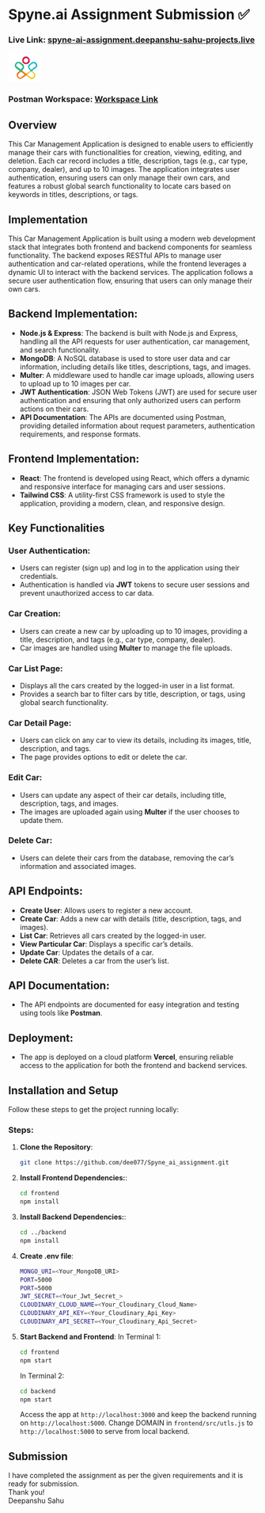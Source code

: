 # Spyne.ai Assignment Submission ✅

### Live Link: [spyne-ai-assignment.deepanshu-sahu-projects.live](spyne-ai-assignment.deepanshu-sahu-projects.live)

![ss](./frontend/src/images/logo.png)

### Postman Workspace: [Workspace Link](https://www.postman.com/flight-physicist-9054540/workspace/spyne-ai-assignment)


## Overview

This Car Management Application is designed to enable users to efficiently manage their cars with functionalities for creation, viewing, editing, and deletion. Each car record includes a title, description, tags (e.g., car type, company, dealer), and up to 10 images. The application integrates user authentication, ensuring users can only manage their own cars, and features a robust global search functionality to locate cars based on keywords in titles, descriptions, or tags.

## Implementation

This Car Management Application is built using a modern web development stack that integrates both frontend and backend components for seamless functionality. The backend exposes RESTful APIs to manage user authentication and car-related operations, while the frontend leverages a dynamic UI to interact with the backend services. The application follows a secure user authentication flow, ensuring that users can only manage their own cars.

## Backend Implementation:
- **Node.js & Express**: The backend is built with Node.js and Express, handling all the API requests for user authentication, car management, and search functionality.
- **MongoDB**: A NoSQL database is used to store user data and car information, including details like titles, descriptions, tags, and images.
- **Multer**: A middleware used to handle car image uploads, allowing users to upload up to 10 images per car.
- **JWT Authentication**: JSON Web Tokens (JWT) are used for secure user authentication and ensuring that only authorized users can perform actions on their cars.
- **API Documentation**: The APIs are documented using Postman, providing detailed information about request parameters, authentication requirements, and response formats.


## Frontend Implementation:
- **React**: The frontend is developed using React, which offers a dynamic and responsive interface for managing cars and user sessions.
- **Tailwind CSS**: A utility-first CSS framework is used to style the application, providing a modern, clean, and responsive design.

## Key Functionalities

### User Authentication:
- Users can register (sign up) and log in to the application using their credentials.
- Authentication is handled via **JWT** tokens to secure user sessions and prevent unauthorized access to car data.

### Car Creation:
- Users can create a new car by uploading up to 10 images, providing a title, description, and tags (e.g., car type, company, dealer).
- Car images are handled using **Multer** to manage the file uploads.

### Car List Page:
- Displays all the cars created by the logged-in user in a list format.
- Provides a search bar to filter cars by title, description, or tags, using global search functionality.

### Car Detail Page:
- Users can click on any car to view its details, including its images, title, description, and tags.
- The page provides options to edit or delete the car.

### Edit Car:
- Users can update any aspect of their car details, including title, description, tags, and images.
- The images are uploaded again using **Multer** if the user chooses to update them.

### Delete Car:
- Users can delete their cars from the database, removing the car’s information and associated images.

## API Endpoints:
- **Create User**: Allows users to register a new account.
- **Create Car**: Adds a new car with details (title, description, tags, and images).
- **List Car**: Retrieves all cars created by the logged-in user.
- **View Particular Car**: Displays a specific car’s details.
- **Update Car**: Updates the details of a car.
- **Delete CAR**: Deletes a car from the user’s list.

## API Documentation:
- The API endpoints are documented for easy integration and testing using tools like **Postman**.

## Deployment:
- The app is deployed on a cloud platform **Vercel**, ensuring reliable access to the application for both the frontend and backend services.

## Installation and Setup

Follow these steps to get the project running locally:

### Steps:

1. **Clone the Repository**:

   ```bash
   git clone https://github.com/dee077/Spyne_ai_assignment.git
   ```

2. **Install Frontend Dependencies:**:

   ```bash
   cd frontend
   npm install
   ```

3. **Install Backend Dependencies:**:

   ```bash
   cd ../backend
   npm install
   ```
4. **Create .env file**:

   ```bash
   MONGO_URI=<Your_MongoDB_URI>   
   PORT=5000
   PORT=5000
   JWT_SECRET=<Your_Jwt_Secret_> 
   CLOUDINARY_CLOUD_NAME=<Your_Cloudinary_Cloud_Name> 
   CLOUDINARY_API_KEY=<Your_Cloudinary_Api_Key> 
   CLOUDINARY_API_SECRET=<Your_Cloudinary_Api_Secret> 
   ```

4. **Start Backend and Frontend**:
   In Terminal 1:
   ```bash
   cd frontend
   npm start
   ```
   In Terminal 2:
   ```bash
   cd backend
   npm start
   ```
   Access the app at `http://localhost:3000` and keep the backend running on `http://localhost:5000`.
   Change DOMAIN in `frontend/src/utls.js` to `http://localhost:5000` to serve from local backend.


## Submission

I have completed the assignment as per the given requirements and it is ready for submission. <br>
Thank you! <br>
Deepanshu Sahu
